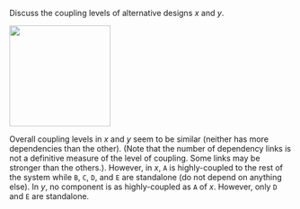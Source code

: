 <panel header=":lock::key: Coupling levels of alternative designs">
<question has-input="true">

Discuss the coupling levels of alternative designs _x_ and _y_.

<tip-box>

<img src="{{baseUrl}}/designFundamentals/coupling/what/images/alternativeDesigns.png" height="180" />
<p/>

</tip-box>

<div slot="answer">

Overall coupling levels in _x_ and _y_ seem to be similar (neither has more dependencies than the other). (Note that the number of dependency links is not a definitive measure of the level of coupling. Some links may be stronger than the others.). However, in _x_, `A` is highly-coupled to the rest of the system while `B`, `C`, `D`, and `E` are standalone (do not depend on anything else). In _y_, no component is as highly-coupled as `A` of _x_. However, only `D` and `E` are standalone.

</div>
</question>
</panel>
